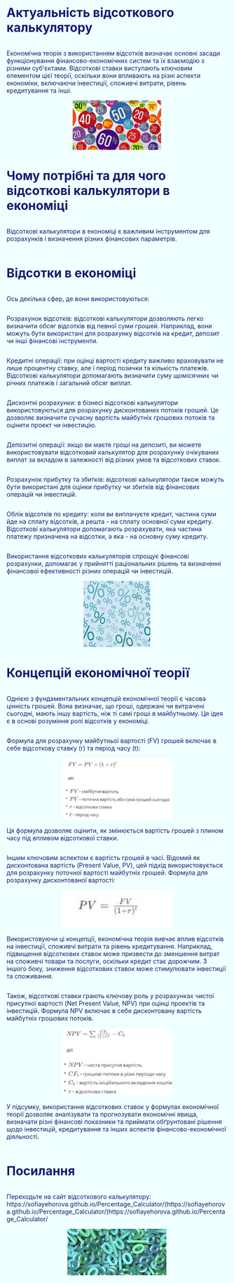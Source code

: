 <!DOCTYPE html>
<html lang="ua">
<head>
<meta charset="UTF-8">
<title>Відсоткові калькулятор</title>
<style type="text/css">
html{
background: #F0FFFF;
min-height: 100%;
font-family: Helvetica;
display: flex;
flex-direction: column;
}
body{
margin: 0;
padding: 0 15px;
color: #191970;
background: #F0FFFF;
display: flex;
flex-direction: column;
flex: auto;
}
</style>
</head>
<body>
<h1>Актуальність відсоткового калькулятору</h1>
<p>Економічна теорія з використанням відсотків визначає основні засади функціонування фінансово-економічних систем та їх взаємодію з різними суб'єктами. Відсоткові ставки виступають ключовим елементом цієї теорії, оскільки вони впливають на різні аспекти економіки, включаючи інвестиції, споживчі витрати, рівень кредитування та інші.</p>
   <center><img src="відсотки.jfif" width="40%"/></center>
<h1>Чому потрібні та для чого відсоткові калькулятори в економіці</h1>
<p>Відсоткові калькулятори в економіці є важливим інструментом для розрахунків і визначення різних фінансових параметрів.</p>
<h1>Відсотки в економіці</h1>
<p>Ось декілька сфер, де вони використовуються:</p>
<p>Розрахунок відсотків: відсоткові калькулятори дозволяють легко визначити обсяг відсотків від певної суми грошей. Наприклад, вони можуть бути використані для розрахунку відсотків на кредит, депозит чи інші фінансові інструменти.</p>
<p>Кредитні операції: при оцінці вартості кредиту важливо враховувати не лише процентну ставку, але і період позички та кількість платежів. Відсоткові калькулятори допомагають визначити суму щомісячних чи річних платежів і загальний обсяг виплат.</p>
<p>Дисконтні розрахунки: в бізнесі відсоткові калькулятори використовуються для розрахунку дисконтованих потоків грошей. Це дозволяє визначити сучасну вартість майбутніх грошових потоків та оцінити проект чи інвестицію.</p>
<p>Депозитні операції: якщо ви маєте гроші на депозиті, ви можете використовувати відсотковий калькулятор для розрахунку очікуваних виплат за вкладом в залежності від різних умов та відсоткових ставок.</p>
  <p>Розрахунок прибутку та збитків: відсоткові калькулятори також можуть бути використані для оцінки прибутку чи збитків від фінансових операцій чи інвестицій.</p>
  <p>Облік відсотків по кредиту: коли ви виплачуєте кредит, частина суми йде на сплату відсотків, а решта - на сплату основної суми кредиту. Відсоткові калькулятори допомагають розрахувати, яка частина платежу призначена на відсотки, а яка - на основну суму кредиту.</p>
  <p>Використання відсоткових калькуляторів спрощує фінансові розрахунки, допомагає у прийнятті раціональних рішень та визначенні фінансової ефективності різних операцій чи інвестицій.</p>
    <center><img src="depositphotos_161049736-stock-illustration-percent-seamless-business-background-pattern.jpg" width="30%"/></center>
<h1>Концепцій економічної теорії</h1>
<p>Однією з фундаментальних концепцій економічної теорії є часова цінність грошей. Вона визначає, що гроші, одержані чи витрачені сьогодні, мають іншу вартість, ніж ті самі гроші в майбутньому. Ця ідея є в основі розуміння ролі відсотків у економіці.</p>
<p>Формула для розрахунку майбутньої вартості (FV) грошей включає в себе відсоткову ставку (r) та період часу (t):</p>
  <center><img src="photo_2023-12-20_20-55-28.jpg" width="50%"/></center>
  <p>Ця формула дозволяє оцінити, як змінюється вартість грошей з плином часу під впливом відсоткової ставки.</p>
  <p>Іншим ключовим аспектом є вартість грошей в часі. Відомий як дисконтована вартість (Present Value, PV), цей підхід використовується для розрахунку поточної вартості майбутніх грошей. Формула для розрахунку дисконтованої вартості:</p>
 <center><img src="photo_2023-12-20_20-55-32.jpg" width="50%"/></center>
  <p>Використовуючи ці концепції, економічна теорія вивчає вплив відсотків на інвестиції, споживчі витрати та рівень кредитування. Наприклад, підвищення відсоткових ставок може призвести до зменшення витрат на споживчі товари та послуги, оскільки кредит стає дорожчим. З іншого боку, зниження відсоткових ставок може стимулювати інвестиції та споживання.</p>
  <p>Також, відсоткові ставки грають ключову роль у розрахунках чистої присутної вартості (Net Present Value, NPV) при оцінці проектів та інвестицій. Формула NPV включає в себе дисконтовану вартість майбутніх грошових потоків.</p>
<center><img src="photo_2023-12-20_20-55-36.jpg" width="50%"/></center>
  <p>У підсумку, використання відсоткових ставок у формулах економічної теорії дозволяє аналізувати та прогнозувати економічні явища, визначати різні фінансові показники та приймати обґрунтовані рішення щодо інвестицій, кредитування та інших аспектів фінансово-економічної діяльності.</p>
  <h1>Посилання</h1>
<p>Переходьте на сайт відсоткового калькулятору: https://sofiayehorova.github.io/Percentage_Calculator/(https://sofiayehorova.github.io/Percentage_Calculator/)https://sofiayehorova.github.io/Percentage_Calculator/
<center><img src="images.jfif" width="45%"/></center></p>
</body>
</html>

